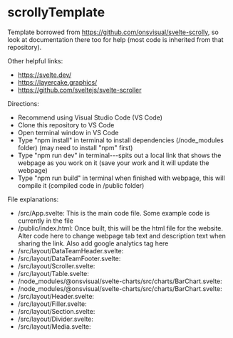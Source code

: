# scrollyTemplate

Template borrowed from https://github.com/onsvisual/svelte-scrolly, so look at documentation there too for help (most code is inherited from that repository).

Other helpful links:
- https://svelte.dev/
- https://layercake.graphics/
- https://github.com/sveltejs/svelte-scroller

Directions:
- Recommend using Visual Studio Code (VS Code)
- Clone this repository to VS Code
- Open terminal window in VS Code
- Type "npm install" in terminal to install dependencies (/node_modules folder) (may need to install "npm" first)
- Type "npm run dev" in terminal---spits out a local link that shows the webpage as you work on it (save your work and it will update the webpage)
- Type "npm run build" in terminal when finished with webpage, this will compile it (compiled code in /public folder)  

File explanations:
- /src/App.svelte: This is the main code file. Some example code is currently in the file
- /public/index.html: Once built, this will be the html file for the website. Alter code here to change webpage tab text and description text when sharing the link. Also add google analytics tag here
- /src/layout/DataTeamHeader.svelte:
- /src/layout/DataTeamFooter.svelte:
- /src/layout/Scroller.svelte:
- /src/layout/Table.svelte:
- /node_modules/@onsvisual/svelte-charts/src/charts/BarChart.svelte:
- /node_modules/@onsvisual/svelte-charts/src/charts/BarChart.svelte:
- /src/layout/Header.svelte:
- /src/layout/Filler.svelte:
- /src/layout/Section.svelte:
- /src/layout/Divider.svelte:
- /src/layout/Media.svelte:
